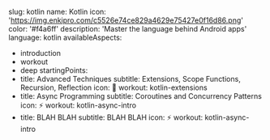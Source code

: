 slug: kotlin
name: Kotlin
icon: 'https://img.enkipro.com/c5526e74ce829a4629e75427e0f16d86.png'
color: '#f4a6ff'
description: 'Master the language behind Android apps'
language: kotlin
availableAspects:
  - introduction
  - workout
  - deep
startingPoints:
  - title: Advanced Techniques
    subtitle: Extensions, Scope Functions, Recursion, Reflection
    icon: 🚀
    workout: kotlin-extensions
  - title: Async Programming
    subtitle: Coroutines and Concurrency Patterns
    icon: ⚡
    workout: kotlin-async-intro
  - title: BLAH BLAH
    subtitle: BLAH BLAH
    icon: ⚡
    workout: kotlin-async-intro
